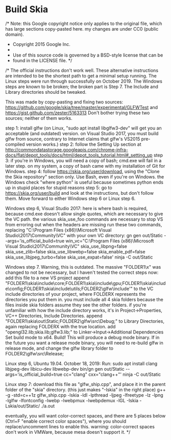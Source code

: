 # Build Skia

/* Note: this Google copyright notice only applies to the original file, which has large sections copy-pasted here. my changes are under CC0 (public domain).

 * Copyright 2015 Google Inc.
 *
 * Use of this source code is governed by a BSD-style license that can be
 * found in the LICENSE file.
 */

/*
The official instructions don't work well. These alternative instructions are intended to be the shortest path to get a minimal setup running.
The Linux steps were run through successfully on October 2019.
The Windows steps are known to be broken; the broken part is Step 7. The Include and Library directories should be tweaked.

This was made by copy-pasting and fixing two sources: https://github.com/google/skia/tree/master/experimental/GLFWTest and https://gist.github.com/zester/5163313
Don't bother trying these two sources; neither of them works.


step 1: install glfw (on Linux, "sudo apt install libglfw3-dev" will get you an acceptable (and outdated) version. on Visual Studio 2017, you must build glfw from source, contrary to Internet claims that glfw's VS2015 pre-compiled version works.)
step 2: follow the Setting Up section at http://commondatastorage.googleapis.com/chrome-infra-docs/flat/depot_tools/docs/html/depot_tools_tutorial.html#_setting_up
step 3: if you're in Windows, you will need a copy of bash; cmd.exe will fail in a later step. on my system, a copy of bash came with my installation of Git for Windows.
step 4: follow https://skia.org/user/download, using the "Clone the Skia repository" section only. Use Bash, even if you're on Windows. the Windows check "where python" is useful because sometimes python ends up in stupid places for stupid reasons
step 5: go to https://skia.org/user/build and look at the instructions, but don't follow them.
Move forward to either Windows step 6 or Linux step 6.


Windows step 6, Visual Studio 2017:
here is where bash is required, because cmd.exe doesn't allow single quotes, which are necessary to give the VC path. the various skia_use_foo commands are necessary to stop VS from erroring out when the headers are missing
run these two commands, replacing "C:\Program Files (x86)\Microsoft Visual Studio\2017\Community\VC" with your own VC directory:
gn gen out/Static --args='is_official_build=true win_vc="C:\Program Files (x86)\Microsoft Visual Studio\2017\Community\VC" skia_use_libpng=false skia_use_zlib=false skia_use_libwebp=false skia_enable_pdf=false skia_use_libjpeg_turbo=false skia_use_expat=false'
ninja -C out/Static

Windows step 7. Warning, this is outdated. The massive "FOLDER1\x" was changed to not be necessary, but I haven't tested the correct steps now:
add this file to a new VS project
append "FOLDER1\skia\include\core;FOLDER1\skia\include\gpu;FOLDER1\skia\include\config;FOLDER1\skia\include\utils;FOLDER2\glfw\include'" to the VC include directories of your project, where FOLDERX represents the directories you put them in.
	you must include all 4 skia folders because the files inside skia folders assume they see the other folders.
	if you're unfamiliar with how the include directory works, it's in Project->Properties, VC++ Directories, Include Directories.
append "FOLDER1\skia\out\Static;FOLDER2\glfw\src\Debug;" to Library Directories, again replacing FOLDERX with the true location. add "opengl32.lib;skia.lib;glfw3.lib;" to Linker->Input->Additional Dependencies
Set build mode to x64.
Build! This will produce a debug mode binary.
If in the future you want a release mode binary, you will need to re-build glfw in release mode, and change the glfw library folder to FOLDER2\glfw\src\Release;

Linux step 6, Ubuntu 19.04. October 18, 2019:
Run:
sudo apt install clang libjpeg-dev libicu-dev libwebp-dev
bin/gn gen out/Static --args='is_official_build=true cc="clang" cxx="clang++"'
ninja -C out/Static

Linux step 7:
download this file as "glfw_ship.cpp", and place it in the parent folder of the "skia" directory. (this just makes "-Iskia" in the right place)
g++ -g -std=c++1z glfw_ship.cpp -lskia -ldl -lpthread -ljpeg -lfreetype -lz -lpng -lglfw -lfontconfig -lwebp -lwebpmux -lwebpdemux -lGL -Iskia -Lskia/out/Static/
./a.out


eventually, you will want color-correct spaces, and there are 5 places below (Ctrl+F "enable correct color spaces"), where you should replace/uncomment lines to enable this.
warning: color-correct spaces don't work in VMWare, because mesa doesn't support it.
*/
